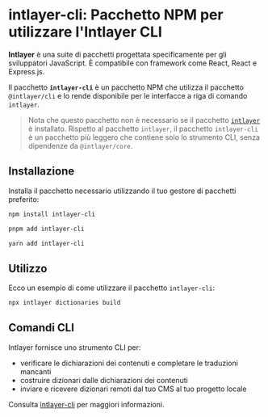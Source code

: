# intlayer-cli: Pacchetto NPM per utilizzare l'Intlayer CLI

**Intlayer** è una suite di pacchetti progettata specificamente per gli sviluppatori JavaScript. È compatibile con framework come React, React e Express.js.

Il pacchetto **`intlayer-cli`** è un pacchetto NPM che utilizza il pacchetto `@intlayer/cli` e lo rende disponibile per le interfacce a riga di comando `intlayer`.

> Nota che questo pacchetto non è necessario se il pacchetto [`intlayer`](https://github.com/aymericzip/intlayer/tree/main/docs/it/packages/intlayer/index.md) è installato. Rispetto al pacchetto `intlayer`, il pacchetto `intlayer-cli` è un pacchetto più leggero che contiene solo lo strumento CLI, senza dipendenze da `@intlayer/core`.

## Installazione

Installa il pacchetto necessario utilizzando il tuo gestore di pacchetti preferito:

```bash packageManager="npm"
npm install intlayer-cli
```

```bash packageManager="pnpm"
pnpm add intlayer-cli
```

```bash packageManager="yarn"
yarn add intlayer-cli
```

## Utilizzo

Ecco un esempio di come utilizzare il pacchetto `intlayer-cli`:

```bash
npx intlayer dictionaries build
```

## Comandi CLI

Intlayer fornisce uno strumento CLI per:

- verificare le dichiarazioni dei contenuti e completare le traduzioni mancanti
- costruire dizionari dalle dichiarazioni dei contenuti
- inviare e ricevere dizionari remoti dal tuo CMS al tuo progetto locale

Consulta [intlayer-cli](https://github.com/aymericzip/intlayer/blob/main/docs/it/intlayer_cli.md) per maggiori informazioni.
